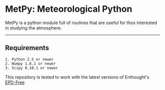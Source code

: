 MetPy: Meteorological Python
=====

MetPy is a python module full of routines that are useful for thos interested in studying the atmosphere.

-----

Requirements
------------


    1. Python 2.5 or newer
    2. Numpy 1.6.1 or newer
    3. Scipy 0.10.1 or newer

This repository is tested to work with the latest versions of Enthought's [EPD-Free](http://www.enthought.com/products/epd_free.php)
